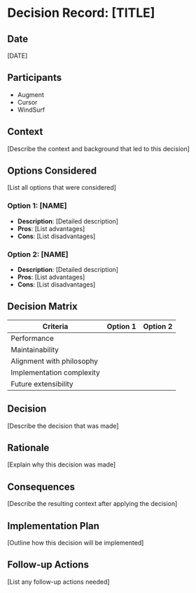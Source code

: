 # Decision Record: [TITLE]

## Date
[DATE]

## Participants
- Augment
- Cursor
- WindSurf

## Context
[Describe the context and background that led to this decision]

## Options Considered
[List all options that were considered]

### Option 1: [NAME]
- **Description**: [Detailed description]
- **Pros**: [List advantages]
- **Cons**: [List disadvantages]

### Option 2: [NAME]
- **Description**: [Detailed description]
- **Pros**: [List advantages]
- **Cons**: [List disadvantages]

## Decision Matrix
| Criteria | Option 1 | Option 2 |
|----------|----------|----------|
| Performance | | |
| Maintainability | | |
| Alignment with philosophy | | |
| Implementation complexity | | |
| Future extensibility | | |

## Decision
[Describe the decision that was made]

## Rationale
[Explain why this decision was made]

## Consequences
[Describe the resulting context after applying the decision]

## Implementation Plan
[Outline how this decision will be implemented]

## Follow-up Actions
[List any follow-up actions needed]
